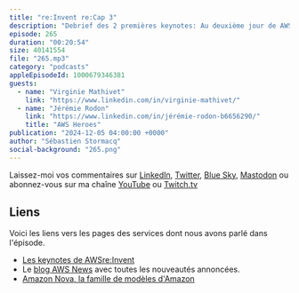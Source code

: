 ```yaml
---
title: "re:Invent re:Cap 3"
description: "Debrief des 2 premières keynotes: Au deuxième jour de AWS re:Invent, je reçois Virginie et Jérémie pour débriefer les keynotes de Peter de Santis et Matt Garman"
episode: 265
duration: "00:20:54"
size: 40141554
file: "265.mp3"
category: "podcasts"
appleEpisodeId: 1000679346381
guests:
  - name: "Virginie Mathivet"
    link: "https://www.linkedin.com/in/virginie-mathivet/"
  - name: "Jérémie Rodon"
    link: "https://www.linkedin.com/in/jérémie-rodon-b6656290/"
    title: "AWS Heroes"
publication: "2024-12-05 04:00:00 +0000"
author: "Sébastien Stormacq"
social-background: "265.png"
---
```


Laissez-moi vos commentaires sur [LinkedIn](https://www.linkedin.com/in/sebastienstormacq/), [Twitter](https://twitter.com/sebsto), [Blue Sky](https://bsky.app/profile/sebsto.bsky.social), [Mastodon](https://awscommunity.social/@sebsto) ou abonnez-vous sur ma chaîne [YouTube](https://www.youtube.com/sebsto) ou [Twitch.tv](https://www.twitch.tv/sebAWS)

## Liens

Voici les liens vers les pages des services dont nous avons parlé dans l'épisode.

- [Les keynotes de AWSre:Invent](https://www.youtube.com/playlist?list=PL2yQDdvlhXf_aPLMfxECsw-UIbEg6uy42)
- Le [blog AWS News](https://aws.amazon.com/blogs/aws/) avec toutes les nouveautés annoncées.
- [Amazon Nova, la famille de modèles d'Amazon](https://aws.amazon.com/blogs/aws/introducing-amazon-nova-frontier-intelligence-and-industry-leading-price-performance/)
